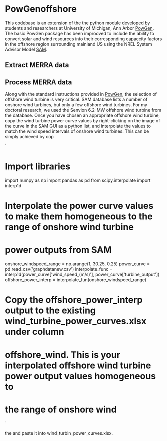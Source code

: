 # PowGenoffshore

This codebase is an extension of the the python module developed by students and researchers at University of Michigan, Ann Arbor [PowGen](https://github.com/ijbd/powGen). The basic PowGen package has been improoved to include the ability to convert solar and wind resources into their corresponding capaccity factors in the offshore region surrounding mainland US using the NREL System Advisor Model [SAM](https://sam.nrel.gov/).

## Extract MERRA data


## Process MERRA data

Along with the standard instructions provided in [PowGen](https://github.com/ijbd/powGen), the selection of offshore wind turbine is very critical. SAM database lists a number of onshore wind turbines, but only a few offshore wind turbines. For my doctoral research, we used the Senvion 6.2-MW offshore wind turbine from the database. Once you have chosen an appropriate offshore wind turbine, copy the wind turbine power curve values by right-clicking on the image of the curve in the SAM GUI as a python list, and interpolate the values to match the wind speed intervals of onshore wind turbines. This can be simply achieved by cop

`
# Import libraries
import numpy as np
import pandas as pd
from scipy.interpolate import interp1d

# Interpolate the power curve values to make them homogeneous to the range of onshore wind turbine
# power outputs from SAM
onshore_windspeed_range = np.arange(1, 30.25, 0.25)
power_curve = pd.read_csv('graphdatanew.csv')
interpolate_func = interp1d(power_curve['wind_speed_(m/s)'], power_curve['turbine_output'])
offshore_power_interp = interpolate_fun(onshore_windspeed_range)

# Copy the offshore_power_interp output to the existing wind_turbine_power_curves.xlsx under column 
# offshore_wind. This is your interpolated offshore wind turbine power output values homogeneous to 
# the range of onshore wind
`





the and paste it into wind_turbin_power_curves.xlsx.
